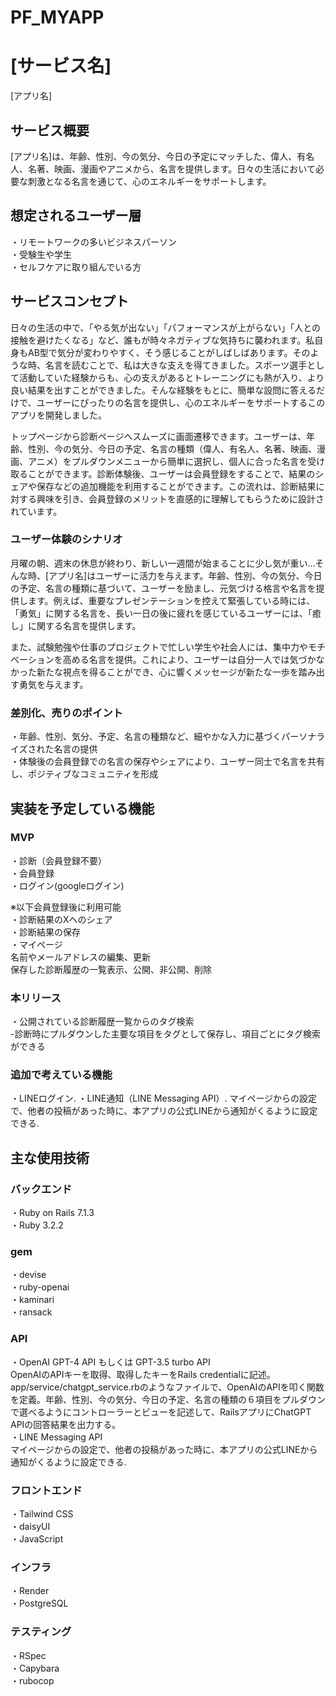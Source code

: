 # PF_MYAPP
# [サービス名]
[アプリ名]
## サービス概要
[アプリ名]は、年齢、性別、今の気分、今日の予定にマッチした、偉人、有名人、名著、映画、漫画やアニメから、名言を提供します。日々の生活において必要な刺激となる名言を通じて、心のエネルギーをサポートします。

## 想定されるユーザー層
・リモートワークの多いビジネスパーソン  
・受験生や学生  
・セルフケアに取り組んでいる方  

## サービスコンセプト
日々の生活の中で、「やる気が出ない」「パフォーマンスが上がらない」「人との接触を避けたくなる」など、誰もが時々ネガティブな気持ちに襲われます。私自身もAB型で気分が変わりやすく、そう感じることがしばしばあります。そのような時、名言を読むことで、私は大きな支えを得てきました。スポーツ選手として活動していた経験からも、心の支えがあるとトレーニングにも熱が入り、より良い結果を出すことができました。そんな経験をもとに、簡単な設問に答えるだけで、ユーザーにぴったりの名言を提供し、心のエネルギーをサポートするこのアプリを開発しました。

トップページから診断ページへスムーズに画面遷移できます。ユーザーは、年齢、性別、今の気分、今日の予定、名言の種類（偉人、有名人、名著、映画、漫画、アニメ）をプルダウンメニューから簡単に選択し、個人に合った名言を受け取ることができます。診断体験後、ユーザーは会員登録をすることで、結果のシェアや保存などの追加機能を利用することができます。この流れは、診断結果に対する興味を引き、会員登録のメリットを直感的に理解してもらうために設計されています。

### ユーザー体験のシナリオ
月曜の朝、週末の休息が終わり、新しい一週間が始まることに少し気が重い…そんな時、[アプリ名]はユーザーに活力を与えます。年齢、性別、今の気分、今日の予定、名言の種類に基づいて、ユーザーを励まし、元気づける格言や名言を提供します。例えば、重要なプレゼンテーションを控えて緊張している時には、「勇気」に関する名言を、長い一日の後に疲れを感じているユーザーには、「癒し」に関する名言を提供します。

また、試験勉強や仕事のプロジェクトで忙しい学生や社会人には、集中力やモチベーションを高める名言を提供。これにより、ユーザーは自分一人では気づかなかった新たな視点を得ることができ、心に響くメッセージが新たな一歩を踏み出す勇気を与えます。

### 差別化、売りのポイント
・年齢、性別、気分、予定、名言の種類など、細やかな入力に基づくパーソナライズされた名言の提供  
・体験後の会員登録での名言の保存やシェアにより、ユーザー同士で名言を共有し、ポジティブなコミュニティを形成   

## 実装を予定している機能

### MVP
・診断（会員登録不要）  
・会員登録  
・ログイン(googleログイン)  

※以下会員登録後に利用可能  
・診断結果のXへのシェア  
・診断結果の保存  
・マイページ  
  名前やメールアドレスの編集、更新  
  保存した診断履歴の一覧表示、公開、非公開、削除  

### 本リリース
・公開されている診断履歴一覧からのタグ検索  
  -診断時にプルダウンした主要な項目をタグとして保存し、項目ごとにタグ検索ができる  

### 追加で考えている機能
・LINEログイン. 
・LINE通知（LINE Messaging API）. 
  マイページからの設定で、他者の投稿があった時に、本アプリの公式LINEから通知がくるように設定できる. 

## 主な使用技術
### バックエンド
・Ruby on Rails 7.1.3  
・Ruby 3.2.2  

### gem  
・devise  
・ruby-openai  
・kaminari  
・ransack  

### API  
・OpenAI GPT-4 API もしくは GPT-3.5 turbo API  
OpenAIのAPIキーを取得、取得したキーをRails credentialに記述。app/service/chatgpt_service.rbのようなファイルで、OpenAIのAPIを叩く関数を定義。年齢、性別、今の気分、今日の予定、名言の種類の６項目をプルダウンで選べるようにコントローラーとビューを記述して、RailsアプリにChatGPT APIの回答結果を出力する。  
・LINE Messaging API  
  マイページからの設定で、他者の投稿があった時に、本アプリの公式LINEから通知がくるように設定できる.  

### フロントエンド
・Tailwind CSS  
・daisyUI  
・JavaScript  

### インフラ
・Render  
・PostgreSQL  

### テスティング
・RSpec  
・Capybara  
・rubocop  